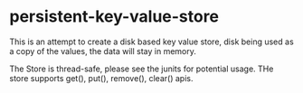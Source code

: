 # persistent-key-value-store

This is an attempt to create a disk based key value store, disk being used as a copy of the values, the data will stay in memory. 

The Store is thread-safe, please see the junits for potential usage. THe store supports get(), put(), remove(), clear() apis.
